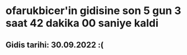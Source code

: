 # ofarukbicer'in gidisine son 5 gun 3 saat 42 dakika 00 saniye kaldi

## Gidis tarihi: 30.09.2022 :(